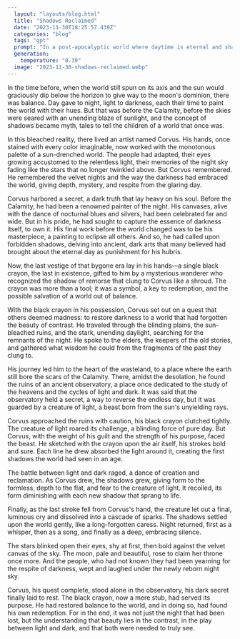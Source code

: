 ```yaml
---
  layout: "layouts/blog.html"
  title: "Shadows Reclaimed"
  date: "2023-11-30T18:25:57.439Z"
  categories: "blog"
  tags: "gpt"
  prompt: "In a post-apocalyptic world where daytime is eternal and shadows no longer exist, a lone artist with a dark secret is gifted a single black crayon - the last in existence. Craft a narrative about his quest to restore darkness, balance, and beauty in a world that's forgotten the mystery and allure of the night."
  generation: 
    temperature: "0.39"
  image: "2023-11-30-shadows-reclaimed.webp"
---
```

In the time before, when the world still spun on its axis and the sun would graciously dip below the horizon to give way to the moon's dominion, there was balance. Day gave to night, light to darkness, each their time to paint the world with their hues. But that was before the Calamity, before the skies were seared with an unending blaze of sunlight, and the concept of shadows became myth, tales to tell the children of a world that once was.

In this bleached reality, there lived an artist named Corvus. His hands, once stained with every color imaginable, now worked with the monotonous palette of a sun-drenched world. The people had adapted, their eyes growing accustomed to the relentless light, their memories of the night sky fading like the stars that no longer twinkled above. But Corvus remembered. He remembered the velvet nights and the way the darkness had embraced the world, giving depth, mystery, and respite from the glaring day.

Corvus harbored a secret, a dark truth that lay heavy on his soul. Before the Calamity, he had been a renowned painter of the night. His canvases, alive with the dance of nocturnal blues and silvers, had been celebrated far and wide. But in his pride, he had sought to capture the essence of darkness itself, to own it. His final work before the world changed was to be his masterpiece, a painting to eclipse all others. And so, he had called upon forbidden shadows, delving into ancient, dark arts that many believed had brought about the eternal day as punishment for his hubris.

Now, the last vestige of that bygone era lay in his hands—a single black crayon, the last in existence, gifted to him by a mysterious wanderer who recognized the shadow of remorse that clung to Corvus like a shroud. The crayon was more than a tool; it was a symbol, a key to redemption, and the possible salvation of a world out of balance.

With the black crayon in his possession, Corvus set out on a quest that others deemed madness: to restore darkness to a world that had forgotten the beauty of contrast. He traveled through the blinding plains, the sun-bleached ruins, and the stark, unending daylight, searching for the remnants of the night. He spoke to the elders, the keepers of the old stories, and gathered what wisdom he could from the fragments of the past they clung to.

His journey led him to the heart of the wasteland, to a place where the earth still bore the scars of the Calamity. There, amidst the desolation, he found the ruins of an ancient observatory, a place once dedicated to the study of the heavens and the cycles of light and dark. It was said that the observatory held a secret, a way to reverse the endless day, but it was guarded by a creature of light, a beast born from the sun's unyielding rays.

Corvus approached the ruins with caution, his black crayon clutched tightly. The creature of light roared its challenge, a blinding force of pure day. But Corvus, with the weight of his guilt and the strength of his purpose, faced the beast. He sketched with the crayon upon the air itself, his strokes bold and sure. Each line he drew absorbed the light around it, creating the first shadows the world had seen in an age.

The battle between light and dark raged, a dance of creation and reclamation. As Corvus drew, the shadows grew, giving form to the formless, depth to the flat, and fear to the creature of light. It recoiled, its form diminishing with each new shadow that sprang to life.

Finally, as the last stroke fell from Corvus's hand, the creature let out a final, luminous cry and dissolved into a cascade of sparks. The shadows settled upon the world gently, like a long-forgotten caress. Night returned, first as a whisper, then as a song, and finally as a deep, embracing silence.

The stars blinked open their eyes, shy at first, then bold against the velvet canvas of the sky. The moon, pale and beautiful, rose to claim her throne once more. And the people, who had not known they had been yearning for the respite of darkness, wept and laughed under the newly reborn night sky.

Corvus, his quest complete, stood alone in the observatory, his dark secret finally laid to rest. The black crayon, now a mere stub, had served its purpose. He had restored balance to the world, and in doing so, had found his own redemption. For in the end, it was not just the night that had been lost, but the understanding that beauty lies in the contrast, in the play between light and dark, and that both were needed to truly see.
